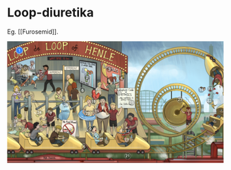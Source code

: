 # Loop-diuretika
Eg. [[Furosemid]].

![](BearImages/4E79080F-9928-4BE0-87FA-62001894907A-37279-00005C61318BB795/67A8B956-23C2-4993-9DDC-6132CFA3C91D.png)


<!-- #anki/tag/med/Endocrinology #anki/deck/Medicine #anki/tag/med/Cardiology #anki/tag/med/Pharmacology -->

<!-- {BearID:02AD5D02-B6E3-45F6-BB93-17FB10ABD5C3-24378-0000E69B80511B16} -->
